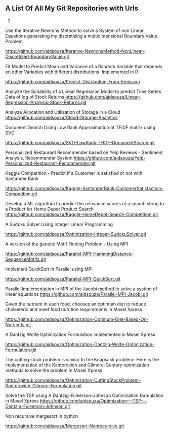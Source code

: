 A List Of All My Git Repositories with Urls
-------------------------------------------

1.
Use the Iterative Newtons Method to solve a System of non Linear Equations generating my discretizing a multidimensional Boundary Value Problem 

https://github.com/ajdsouza/Iterative-NewtonsMethod-NonLinear-Discretized-BoundaryValue.git




Fit Model to Predict Mean and Variance of a Random Variable that depends on other Variables with different distributions. Implemented in R 

https://github.com/ajdsouza/Predict-Distribution-From-Emission




Analyze the Suitability of a Linear Regression Model to predict Time Series Data of log of Stock Returns 
https://github.com/ajdsouza/Linear-Regression-Analysis-Stock-Returns.git


Analyze Allocation and Utilization of Storage in a Cloud
https://github.com/ajdsouza/Cloud-Storage-Analytics



Document Search Using Low Rank Approximation of TFIDF matrix using SVD 

https://github.com/ajdsouza/SVD-LowRank-TFIDF-DocumentSearch.git



Personalized Restaurant Recommender based on Yelp Reviews - Sentiment Analysis, Recommender System
https://github.com/ajdsouza/Yelp-Personalized-Restaurant-Recommender.git


Kaggle Competition - Predict If a Customer is satisfied or not with Santander Bank

https://github.com/ajdsouza/Kaggle-SantanderBank-CustomerSatisfaction-Competition.git



Develop a ML algorithm to predict the relevance scores of a search string to a Product for Home Depot Product Search
https://github.com/ajdsouza/Kaggle-HomeDepot-Search-Competition.git



A Sudoku Solver Using Integer Linear Programming

https://github.com/ajdsouza/Optimization-Integer-SudokuSolver.git



A version of the genetic Motif Finding Problem - Using MPI

https://github.com/ajdsouza/Parallel-MPI-HammingDistance-SequenceMotifs.git




Implement QuickSort in Parallel using MPI

https://github.com/ajdsouza/Parallel-MPI-QuickSort.git




Parallel Implementation in MPI of the Jacobi method to solve a system of linear equations
https://github.com/ajdsouza/Parallel-MPI-Jacobi.git


Given the nutrient in each food, chooses an optimum diet to reduce cholesterol and meet food nutrition requirements in Mosel Xpress

https://github.com/ajdsouza/Optimization-Optimum-Diet-Based-On-Nutrients.git




A Dantzig Wolfe Optimization Formulation  implemented in Mosel Xpress

https://github.com/ajdsouza/Optimization-Dantzig-Wolfe-Optimization-Formulation.git




The cutting stock problem is similar to the Knapsack problem- Here is the implementation of the Kantorovich and Gilmore-Gomory optimization methods to solve the problem in Mosel Xpress

https://github.com/ajdsouza/Optimization-CuttingStockProblem-Kantorovich-Gilmore-Formulation.git




Solve the TSP using A Dantzig-Fulkerson-Johnson Optimization formulation in Mosel Xpress
https://github.com/ajdsouza/Optimization---TSP---Dantzig-Fulkerson-Johnson.git



Non recursive mergesort in python

https://github.com/ajdsouza/Mergesort-Nonrecursive.git
